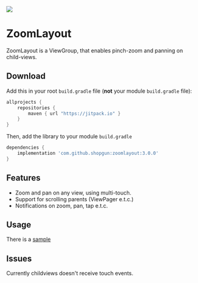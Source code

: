 [![](https://jitpack.io/v/shopgun/zoomlayout.svg)](https://jitpack.io/#shopgun/zoomlayout)


# ZoomLayout

ZoomLayout is a ViewGroup, that enables pinch-zoom and panning on child-views.

## Download

Add this in your root `build.gradle` file (**not** your module `build.gradle` file):

```gradle
allprojects {
	repositories {
        maven { url "https://jitpack.io" }
    }
}
```
Then, add the library to your module `build.gradle`
```gradle
dependencies {
    implementation 'com.github.shopgun:zoomlayout:3.0.0'
}
```

## Features
- Zoom and pan on any view, using multi-touch.
- Support for scrolling parents (ViewPager e.t.c.)
- Notifications on zoom, pan, tap e.t.c.

## Usage
There is a [sample](https://github.com/shopgun/zoomlayout/tree/master/sample) 

## Issues
Currently childviews doesn't receive touch events.
